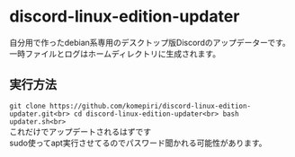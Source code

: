 # discord-linux-edition-updater
自分用で作ったdebian系専用のデスクトップ版Discordのアップデーターです。<br>
一時ファイルとログはホームディレクトリに生成されます。<br>

## 実行方法
`
git clone https://github.com/komepiri/discord-linux-edition-updater.git<br>
cd discord-linux-edition-updater<br>
bash updater.sh<br>
`<br>
これだけでアップデートされるはずです<br>
sudo使ってapt実行させてるのでパスワード聞かれる可能性があります。
